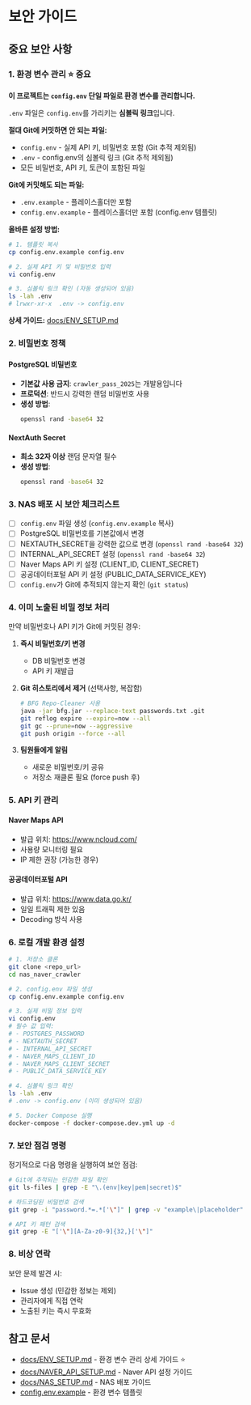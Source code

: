 # 보안 가이드

## 중요 보안 사항

### 1. 환경 변수 관리 ⭐ 중요

**이 프로젝트는 `config.env` 단일 파일로 환경 변수를 관리합니다.**

`.env` 파일은 `config.env`를 가리키는 **심볼릭 링크**입니다.

**절대 Git에 커밋하면 안 되는 파일:**
- `config.env` - 실제 API 키, 비밀번호 포함 (Git 추적 제외됨)
- `.env` - config.env의 심볼릭 링크 (Git 추적 제외됨)
- 모든 비밀번호, API 키, 토큰이 포함된 파일

**Git에 커밋해도 되는 파일:**
- `.env.example` - 플레이스홀더만 포함
- `config.env.example` - 플레이스홀더만 포함 (config.env 템플릿)

**올바른 설정 방법:**
```bash
# 1. 템플릿 복사
cp config.env.example config.env

# 2. 실제 API 키 및 비밀번호 입력
vi config.env

# 3. 심볼릭 링크 확인 (자동 생성되어 있음)
ls -lah .env
# lrwxr-xr-x  .env -> config.env
```

**상세 가이드:** [docs/ENV_SETUP.md](docs/ENV_SETUP.md)

### 2. 비밀번호 정책

#### PostgreSQL 비밀번호
- **기본값 사용 금지**: `crawler_pass_2025`는 개발용입니다
- **프로덕션**: 반드시 강력한 랜덤 비밀번호 사용
- **생성 방법**:
  ```bash
  openssl rand -base64 32
  ```

#### NextAuth Secret
- **최소 32자 이상** 랜덤 문자열 필수
- **생성 방법**:
  ```bash
  openssl rand -base64 32
  ```

### 3. NAS 배포 시 보안 체크리스트

- [ ] `config.env` 파일 생성 (`config.env.example` 복사)
- [ ] PostgreSQL 비밀번호를 기본값에서 변경
- [ ] NEXTAUTH_SECRET을 강력한 값으로 변경 (`openssl rand -base64 32`)
- [ ] INTERNAL_API_SECRET 설정 (`openssl rand -base64 32`)
- [ ] Naver Maps API 키 설정 (CLIENT_ID, CLIENT_SECRET)
- [ ] 공공데이터포털 API 키 설정 (PUBLIC_DATA_SERVICE_KEY)
- [ ] `config.env`가 Git에 추적되지 않는지 확인 (`git status`)

### 4. 이미 노출된 비밀 정보 처리

만약 비밀번호나 API 키가 Git에 커밋된 경우:

1. **즉시 비밀번호/키 변경**
   - DB 비밀번호 변경
   - API 키 재발급

2. **Git 히스토리에서 제거** (선택사항, 복잡함)
   ```bash
   # BFG Repo-Cleaner 사용
   java -jar bfg.jar --replace-text passwords.txt .git
   git reflog expire --expire=now --all
   git gc --prune=now --aggressive
   git push origin --force --all
   ```

3. **팀원들에게 알림**
   - 새로운 비밀번호/키 공유
   - 저장소 재클론 필요 (force push 후)

### 5. API 키 관리

#### Naver Maps API
- 발급 위치: https://www.ncloud.com/
- 사용량 모니터링 필요
- IP 제한 권장 (가능한 경우)

#### 공공데이터포털 API
- 발급 위치: https://www.data.go.kr/
- 일일 트래픽 제한 있음
- Decoding 방식 사용

### 6. 로컬 개발 환경 설정

```bash
# 1. 저장소 클론
git clone <repo_url>
cd nas_naver_crawler

# 2. config.env 파일 생성
cp config.env.example config.env

# 3. 실제 비밀 정보 입력
vi config.env
# 필수 값 입력:
# - POSTGRES_PASSWORD
# - NEXTAUTH_SECRET
# - INTERNAL_API_SECRET
# - NAVER_MAPS_CLIENT_ID
# - NAVER_MAPS_CLIENT_SECRET
# - PUBLIC_DATA_SERVICE_KEY

# 4. 심볼릭 링크 확인
ls -lah .env
# .env -> config.env (이미 생성되어 있음)

# 5. Docker Compose 실행
docker-compose -f docker-compose.dev.yml up -d
```

### 7. 보안 점검 명령

정기적으로 다음 명령을 실행하여 보안 점검:

```bash
# Git에 추적되는 민감한 파일 확인
git ls-files | grep -E "\.(env|key|pem|secret)$"

# 하드코딩된 비밀번호 검색
git grep -i "password.*=.*['\"]" | grep -v "example\|placeholder"

# API 키 패턴 검색
git grep -E "['\"][A-Za-z0-9]{32,}['\"]"
```

### 8. 비상 연락

보안 문제 발견 시:
- Issue 생성 (민감한 정보는 제외)
- 관리자에게 직접 연락
- 노출된 키는 즉시 무효화

## 참고 문서

- [docs/ENV_SETUP.md](docs/ENV_SETUP.md) - 환경 변수 관리 상세 가이드 ⭐
- [docs/NAVER_API_SETUP.md](docs/NAVER_API_SETUP.md) - Naver API 설정 가이드
- [docs/NAS_SETUP.md](docs/NAS_SETUP.md) - NAS 배포 가이드
- [config.env.example](config.env.example) - 환경 변수 템플릿
